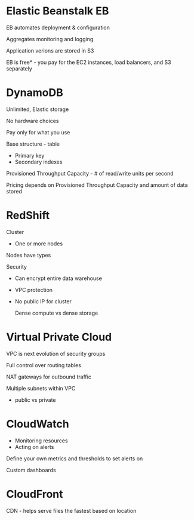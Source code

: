 # Elastic Beanstalk EB

EB automates deployment & configuration

Aggregates monitoring and logging

Application verions are stored in S3

EB is free* - you pay for the EC2 instances, load balancers, and S3 separately

# DynamoDB

Unlimited, Elastic storage

No hardware choices

Pay only for what you use

Base structure - table
- Primary key
- Secondary indexes

Provisioned Throughput Capacity - # of read/write units per second

Pricing depends on Provisioned Throughput Capacity and amount of data stored

# RedShift

Cluster
- One or more nodes

Nodes have types

Security
- Can encrypt entire data warehouse
- VPC protection
- No public IP for cluster
  
  Dense compute vs dense storage

# Virtual Private Cloud

VPC is next evolution of security groups

Full control over routing tables

NAT gateways for outbound traffic

Multiple subnets within VPC
- public vs private

# CloudWatch

- Monitoring resources
- Acting on alerts

Define your own metrics and thresholds to set alerts on

Custom dashboards

# CloudFront

CDN - helps serve files the fastest based on location